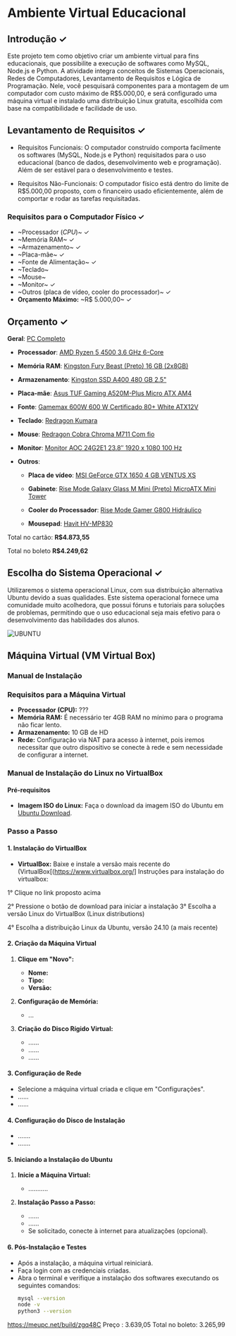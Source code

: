 # Ambiente Virtual Educacional

## Introdução ✓
Este projeto tem como objetivo criar um ambiente virtual para fins educacionais, que possibilite a execução de softwares como MySQL, Node.js e Python. A atividade integra conceitos de Sistemas Operacionais, Redes de Computadores, Levantamento de Requisitos e Lógica de Programação. Nele, você pesquisará componentes para a montagem de um computador com custo máximo de R$5.000,00, e será configurado uma máquina virtual e instalado uma distribuição Linux gratuita, escolhida com base na compatibilidade e facilidade de uso.

## Levantamento de Requisitos ✓

- Requisitos Funcionais: O computador construído comporta facilmente os softwares (MySQL, Node.js e Python) requisitados para o uso educacional (banco de dados, desenvolvimento web e programação). Além de ser estável para o desenvolvimento e testes.

- Requisitos Não-Funcionais: O computador físico está dentro do limite de R$5.000,00 proposto, com o financeiro usado eficientemente, além de comportar e rodar as tarefas requisitadas.

### Requisitos para o Computador Físico ✓
- ~Processador (*CPU*)~ ✓
- ~Memória RAM~ ✓
- ~Armazenamento~ ✓
- ~Placa-mãe~ ✓
- ~Fonte de Alimentação~ ✓
- ~Teclado~ 
- ~Mouse~ 
- ~Monitor~ ✓
- ~Outros (placa de vídeo, cooler do processador)~ ✓
- **Orçamento Máximo:** ~R$ 5.000,00~ ✓

## Orçamento ✓

**Geral**: [PC Completo](https://meupc.net/build/bb3rq9)

- **Processador**: [AMD Ryzen 5 4500 3.6 GHz 6-Core](https://meupc.net/link/Kabum/Fs6rE3)

- **Memória RAM**: [Kingston Fury Beast (Preto) 16 GB (2x8GB)](https://meupc.net/peca/64gcGS/memoria-kingston-fury-beast-kf432c16bbk216)

- **Armazenamento**: [Kingston SSD A400 480 GB 2.5"](https://meupc.net/peca/kwi558/ssd-kingston-a400-a400480gb)

- **Placa-mãe**: [Asus TUF Gaming A520M-Plus Micro ATX AM4](https://meupc.net/peca/UMx2r9/placa-mae-asus-tuf-gaming-a520m-plus)

- **Fonte**: [Gamemax 600W 600 W Certificado 80+ White  ATX12V](https://meupc.net/peca/cU63BA/fonte-gamemax-600w)

- **Teclado**: [Redragon Kumara](https://meupc.net/peca/AB2fS8/teclado-redragon-kumara-k552)

- **Mouse**: [Redragon Cobra Chroma M711 Com fio](https://meupc.net/peca/jwq68q/mouse-redragon-cobra-chroma-m711)

- **Monitor**: [Monitor  AOC 24G2E1 23.8″ 1920 x 1080 100 Hz](https://meupc.net/peca/Ho28is/monitor-aoc-24g2e1)

- **Outros**:

  - **Placa de vídeo**: [MSI GeForce GTX 1650 4 GB VENTUS XS](https://meupc.net/peca/bxq9r8/placa-video-msi-geforce-gtx-1650-geforcegtx16504gb)

  - **Gabinete**: [Rise Mode Galaxy Glass M Mini (Preto) MicroATX Mini Tower](https://meupc.net/peca/baF42G/gabinete-rise-mode-galaxy-glass-m-mini-rmgaggmnfb)

  - **Cooler do Processador**: [Rise Mode Gamer G800 Hidráulico](https://meupc.net/peca/PX3X42/cooler-processador-rise-mode-gamer-g800)

  - **Mousepad**: [Havit HV-MP830](https://meupc.net/peca/qWqF98/mousepad-havit-hv-mp830-hvmp830)


Total no cartão: **R$4.873,55**

Total no boleto **R$4.249,62**

## Escolha do Sistema Operacional ✓

Utilizaremos o sistema operacional Linux, com sua distribuição alternativa Ubuntu devido a suas qualidades. Este sistema operacional fornece uma comunidade muito acolhedora, que possui fóruns e tutoriais para soluções de problemas, permitindo que o uso educacional seja mais efetivo para o desenvolvimento das habilidades dos alunos.

![UBUNTU](https://s2.glbimg.com/AnXNMtY3VON9i-ZO89UgGFg1X2g=/288x0/s.glbimg.com/jo/g1/f/original/2016/07/18/ubuntulogo.png)

## Máquina Virtual (VM Virtual Box)

### Manual de Instalação

### Requisitos para a Máquina Virtual
- **Processador (CPU):** ???
- **Memória RAM:** É necessário ter 4GB RAM no mínimo para o programa não ficar lento.
- **Armazenamento:** 10 GB de HD
- **Rede:** Configuração via NAT para acesso à internet, pois iremos necessitar que outro dispositivo se conecte à rede e sem necessidade de configurar a internet.


### Manual de Instalação do Linux no VirtualBox

#### Pré-requisitos

- **Imagem ISO do Linux:** Faça o download da imagem ISO do Ubuntu em [Ubuntu Download](https://ubuntu.com/download).

### Passo a Passo

#### 1. Instalação do VirtualBox
- **VirtualBox:** Baixe e instale a versão mais recente do (VirtualBox[(https://www.virtualbox.org/]
Instruções para instalação do virtualbox:

1° Clique no link proposto acima

2° Pressione o botão de download para iniciar a instalação
3° Escolha a versão Linux do VirtualBox (Linux distributions)

4° Escolha a distribuição Linux da Ubuntu, versão 24.10 (a mais recente)



#### 2. Criação da Máquina Virtual
1. **Clique em "Novo":**
   - **Nome:** 
   - **Tipo:**
   - **Versão:** 

2. **Configuração de Memória:**
   - ...

3. **Criação do Disco Rígido Virtual:**
   - ......
   - ......
   - ......

#### 3. Configuração de Rede
- Selecione a máquina virtual criada e clique em "Configurações".
- ......
- ......

#### 4. Configuração do Disco de Instalação
- .......
- .......

#### 5. Iniciando a Instalação do Ubuntu
1. **Inicie a Máquina Virtual:**
   - ...........

2. **Instalação Passo a Passo:**
   - ......
   - ......
   - Se solicitado, conecte à internet para atualizações (opcional).

#### 6. Pós-Instalação e Testes
- Após a instalação, a máquina virtual reiniciará.
- Faça login com as credenciais criadas.
- Abra o terminal e verifique a instalação dos softwares executando os seguintes comandos:
  ```bash
  mysql --version
  node -v
  python3 --version

https://meupc.net/build/zgq48C
Preço : 3.639,05
Total no boleto: 3.265,99
